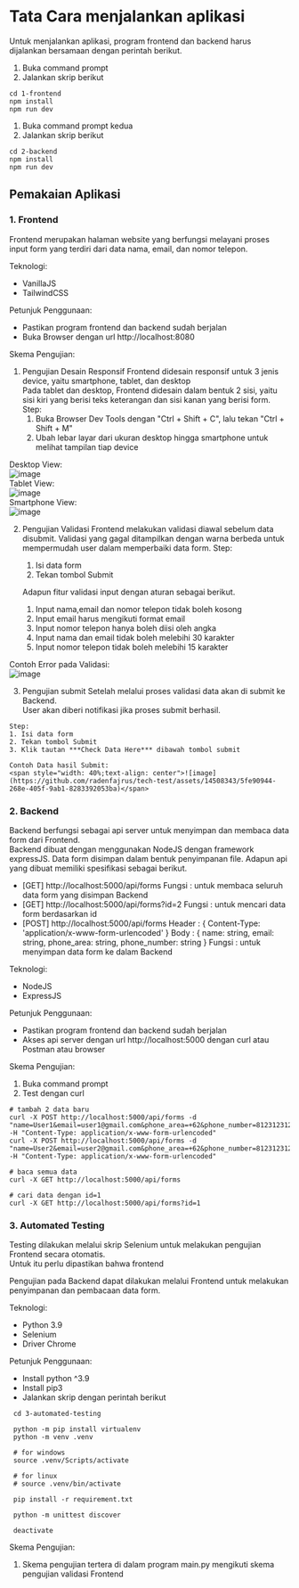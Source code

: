 
# Tata Cara menjalankan aplikasi

Untuk menjalankan aplikasi, program frontend dan backend harus dijalankan bersamaan dengan perintah berikut.  
1. Buka command prompt
2. Jalankan skrip berikut
```  
cd 1-frontend
npm install
npm run dev
```  
1. Buka command prompt kedua
2. Jalankan skrip berikut
```
cd 2-backend
npm install
npm run dev
```

## Pemakaian Aplikasi
### 1. Frontend 
Frontend merupakan halaman website yang berfungsi melayani proses input form yang terdiri dari data nama, email, dan nomor telepon. 
   
Teknologi:
 - VanillaJS
 - TailwindCSS
  
Petunjuk Penggunaan:
 - Pastikan program frontend dan backend sudah berjalan
 - Buka Browser dengan url http://localhost:8080

Skema Pengujian:
 1. Pengujian Desain Responsif
    Frontend didesain responsif untuk 3 jenis device, yaitu smartphone, tablet, dan desktop  
    Pada tablet dan desktop, Frontend didesain dalam bentuk 2 sisi, yaitu sisi kiri yang berisi teks keterangan dan sisi kanan yang berisi form.
    Step:
    1. Buka Browser Dev Tools dengan "Ctrl + Shift + C", lalu tekan "Ctrl + Shift + M"
    2. Ubah lebar layar dari ukuran desktop hingga smartphone untuk melihat tampilan tiap device

   Desktop View:  
   <span style="width: 40%;text-align: center">![image](https://github.com/radenfajrus/tech-test/assets/14508343/7d8fc290-10d3-458f-b983-288f49360ecd)</span>  
   Tablet View:  
   <span style="width: 40%;text-align: center">![image](https://github.com/radenfajrus/tech-test/assets/14508343/f255c715-2a22-49f8-a1ba-5078ff5a3772)</span>  
   Smartphone View:  
   <span style="width: 40%;text-align: center">![image](https://github.com/radenfajrus/tech-test/assets/14508343/d1e57542-74dd-4922-92dc-ecefc2298d26)</span>  
  
 2. Pengujian Validasi 
    Frontend melakukan validasi diawal sebelum data disubmit. Validasi yang gagal ditampilkan dengan warna berbeda untuk mempermudah user dalam memperbaiki data form.
    Step:
    1. Isi data form
    2. Tekan tombol Submit

    Adapun fitur validasi input dengan aturan sebagai berikut.
    1. Input nama,email dan nomor telepon tidak boleh kosong
    2. Input email harus mengikuti format email
    3. Input nomor telepon hanya boleh diisi oleh angka
    4. Input nama dan email tidak boleh melebihi 30 karakter
    5. Input nomor telepon tidak boleh melebihi 15 karakter

   Contoh Error pada Validasi:  
   <span style="width: 40%;text-align: center">![image](https://github.com/radenfajrus/tech-test/assets/14508343/e1ddb1e2-b8e8-43c6-9675-4ee2c9b7a890)</span>  


  3. Pengujian submit
    Setelah melalui proses validasi data akan di submit ke Backend.  
    User akan diberi notifikasi jika proses submit berhasil. 
    
    Step:  
    1. Isi data form  
    2. Tekan tombol Submit  
    3. Klik tautan ***Check Data Here*** dibawah tombol submit  
  
    Contoh Data hasil Submit:  
    <span style="width: 40%;text-align: center">![image](https://github.com/radenfajrus/tech-test/assets/14508343/5fe90944-268e-405f-9ab1-8283392053ba)</span>  



### 2. Backend 
Backend berfungsi sebagai api server untuk menyimpan dan membaca data form dari Frontend.  
Backend dibuat dengan menggunakan NodeJS dengan framework expressJS. 
Data form disimpan dalam bentuk penyimpanan file.
Adapun api yang dibuat memiliki spesifikasi sebagai berikut.
 - [GET] http://localhost:5000/api/forms
    Fungsi : untuk membaca seluruh data form yang disimpan Backend
 - [GET] http://localhost:5000/api/forms?id=2
    Fungsi : untuk mencari data form berdasarkan id
 - [POST] http://localhost:5000/api/forms
    Header : { Content-Type: 'application/x-www-form-urlencoded' }
    Body   : { name: string, email: string, phone_area: string, phone_number: string }
    Fungsi : untuk menyimpan data form ke dalam Backend
  
Teknologi:
 - NodeJS
 - ExpressJS

Petunjuk Penggunaan:
 - Pastikan program frontend dan backend sudah berjalan
 - Akses api server dengan url http://localhost:5000 dengan curl atau Postman atau browser

Skema Pengujian:
  1. Buka command prompt
  2. Test dengan curl 
  ```
  # tambah 2 data baru
  curl -X POST http://localhost:5000/api/forms -d "name=User1&email=user1@gmail.com&phone_area=+62&phone_number=8123123123" -H "Content-Type: application/x-www-form-urlencoded"
  curl -X POST http://localhost:5000/api/forms -d "name=User2&email=user2@gmail.com&phone_area=+62&phone_number=8123123123" -H "Content-Type: application/x-www-form-urlencoded"

  # baca semua data
  curl -X GET http://localhost:5000/api/forms

  # cari data dengan id=1
  curl -X GET http://localhost:5000/api/forms?id=1
  ```


### 3. Automated Testing 
Testing dilakukan melalui skrip Selenium untuk melakukan pengujian Frontend secara otomatis.  
Untuk itu perlu dipastikan bahwa frontend  

Pengujian pada Backend dapat dilakukan melalui Frontend untuk melakukan penyimpanan dan pembacaan data form. 

Teknologi:
 - Python 3.9
 - Selenium
 - Driver Chrome
  
Petunjuk Penggunaan:
 - Install python ^3.9
 - Install pip3
 - Jalankan skrip dengan perintah berikut
 ```
  cd 3-automated-testing

  python -m pip install virtualenv
  python -m venv .venv 

  # for windows
  source .venv/Scripts/activate

  # for linux
  # source .venv/bin/activate

  pip install -r requirement.txt
  
  python -m unittest discover

  deactivate
 ```

Skema Pengujian:
  1. Skema pengujian tertera di dalam program main.py mengikuti skema pengujian validasi Frontend 

